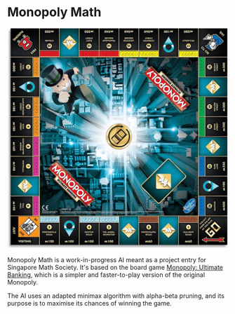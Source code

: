 # Monopoly Math

![Monopoly: Ultimate Banking board](monopoly-board.jpg)

Monopoly Math is a work-in-progress AI meant as a project entry for Singapore Math Society. It's based on the board game [Monopoly: Ultimate Banking](https://www.ultraboardgames.com/monopoly/ultimate-banking-game-rules.php), which is a simpler and faster-to-play version of the original Monopoly.

The AI uses an adapted minimax algorithm with alpha-beta pruning, and its purpose is to maximise its chances of winning the game.
